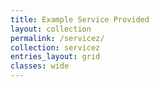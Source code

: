 ```yaml
---
title: Example Service Provided
layout: collection
permalink: /servicez/
collection: servicez
entries_layout: grid
classes: wide
---
```

